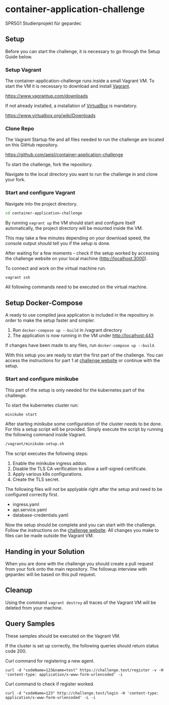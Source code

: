 # container-application-challenge
SPR5G1 Studienprojekt für gepardec

<!-- Introduction / Begrüßung -->
## Setup

Before you can start the challenge, it is necessary to go through the Setup Guide below.

### Setup Vagrant

The container-application-challenge runs inside a small Vagrant VM. To start the VM it is necessary to download and install [Vagrant](https://www.vagrantup.com/downloads).

<https://www.vagrantup.com/downloads>

If not already installed, a installation of [VirtualBox](https://www.virtualbox.org/wiki/Downloads) is mandatory.

<https://www.virtualbox.org/wiki/Downloads>

### Clone Repo

The Vagrant Startup file and all files needed to run the challenge are located on this GitHub repository.

https://github.com/aeisl/container-application-challenge

To start the challenge, fork the repository.

Navigate to the local directory you want to run the challenge in and clone your fork.

### Start and configure Vagrant

Navigate into the project directory.

```bash
cd container-application-challenge
```

By running `vagrant up` the VM should start and configure itself automatically, the project directory will be mounted inside the VM.

This may take a few minutes depending on your download speed, the console output should tell you if the setup is done.

After waiting for a few moments - check if the setup worked by accessing the challenge website on your local machine ([http://localhost:3000](http://localhost:3000)).

To connect and work on the virtual machine run.

```bash
vagrant ssh
```

All following commands need to be executed on the virtual machine.

## Setup Docker-Compose

A ready to use compiled java application is included in the repository in order to make the setup faster and simpler.

1. Run `docker-compose up --build` in /vagrant directory
2. The application is now running in the VM under [http://localhost:443](http://localhost:443)

If changes have been made to any files, run 
`docker-compose up --build`.

With this setup you are ready to start the first part of the challenge. You can access the instructions for part 1 at 
[challenge website](http://localhost:3000/compose-challenges.html) or continue with the setup.

### Start and configure minikube

This part of the setup is only needed for the kubernetes part of the challenge.

To start the kubernetes cluster run:

```bash
minikube start
```

After starting minikube some configuration of the cluster needs to be done. For this a setup script will be provided.
Simply execute the script by running the following command inside Vagrant.

```bash
/vagrant/minikube-setup.sh
```

The script executes the following steps:

1. Enable the minikube ingress addon.
2. Disable the TLS CA verification to allow a self-signed certificate.
3. Apply various k8s configurations.
4. Create the TLS secret.

The following files will not be applyable right after the setup and need to be configured correctly first.

- ingress.yaml
- api.service.yaml
- database-credentials.yaml

Now the setup should be complete and you can start with the challenge.
Follow the instructions on the [challenge website](http://localhost:3000/).
All changes you make to files can be made outside the Vagrant VM.

## Handing in your Solution

When you are done with the challenge you should create a pull request from your fork onto the main repository.
The followup interview with gepardec will be based on this pull request.

## Cleanup

Using the command `vagrant destroy` all traces of the Vagrant VM will be deleted from your machine.

## Query Samples

These samples should be executed on the Vagrant VM.

If the cluster is set up correctly, the following queries should return status code 200.

Curl command for registering a new agent.

    curl -d "codeName=123&name=test" https://challenge.test/register -v -H 'content-type: application/x-www-form-urlencoded' -i

Curl command to check if register worked.

    curl -d "codeName=123" http://challenge.test/login -H 'content-type: application/x-www-form-urlencoded' -L -i  
